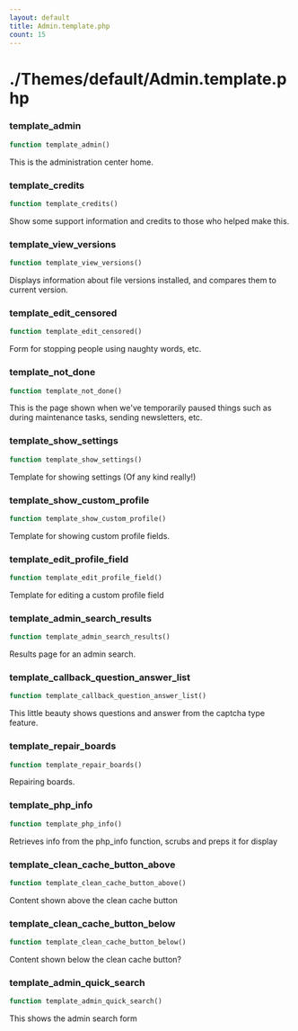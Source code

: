```yaml
---
layout: default
title: Admin.template.php
count: 15
---
```


# ./Themes/default/Admin.template.php

### template_admin

```php
function template_admin()
```
This is the administration center home.



### template_credits

```php
function template_credits()
```
Show some support information and credits to those who helped make this.



### template_view_versions

```php
function template_view_versions()
```
Displays information about file versions installed, and compares them to current version.



### template_edit_censored

```php
function template_edit_censored()
```
Form for stopping people using naughty words, etc.



### template_not_done

```php
function template_not_done()
```
This is the page shown when we've temporarily paused things such as during maintenance tasks, sending newsletters, etc.



### template_show_settings

```php
function template_show_settings()
```
Template for showing settings (Of any kind really!)



### template_show_custom_profile

```php
function template_show_custom_profile()
```
Template for showing custom profile fields.



### template_edit_profile_field

```php
function template_edit_profile_field()
```
Template for editing a custom profile field



### template_admin_search_results

```php
function template_admin_search_results()
```
Results page for an admin search.



### template_callback_question_answer_list

```php
function template_callback_question_answer_list()
```
This little beauty shows questions and answer from the captcha type feature.



### template_repair_boards

```php
function template_repair_boards()
```
Repairing boards.



### template_php_info

```php
function template_php_info()
```
Retrieves info from the php_info function, scrubs and preps it for display



### template_clean_cache_button_above

```php
function template_clean_cache_button_above()
```
Content shown above the clean cache button



### template_clean_cache_button_below

```php
function template_clean_cache_button_below()
```
Content shown below the clean cache button?



### template_admin_quick_search

```php
function template_admin_quick_search()
```
This shows the admin search form



